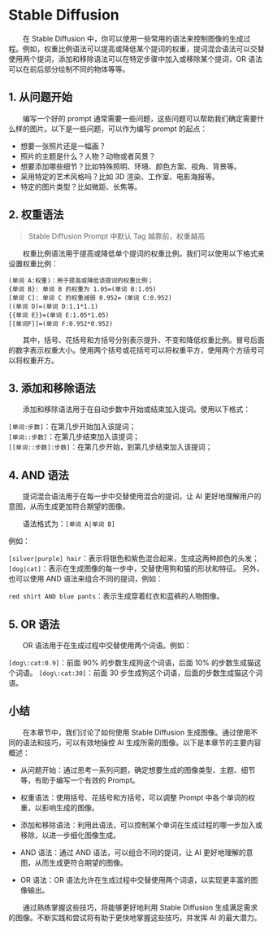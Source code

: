 # Stable Diffusion<Badge type="tip" text="阅读时长 15-25 分钟" />

&emsp;&emsp;在 Stable Diffusion 中，你可以使用一些常用的语法来控制图像的生成过程。例如，权重比例语法可以提高或降低某个提词的权重，提词混合语法可以交替使用两个提词，添加和移除语法可以在特定步骤中加入或移除某个提词，OR 语法可以在前后部分绘制不同的物体等等。

## 1. 从问题开始

&emsp;&emsp;编写一个好的 prompt 通常需要一些问题，这些问题可以帮助我们确定需要什么样的图片。以下是一些问题，可以作为编写 prompt 的起点：

- 想要一张照片还是一幅画？
- 照片的主题是什么？人物？动物或者风景？
- 想要添加哪些细节？比如特殊照明、环境、颜色方案、视角、背景等。
- 采用特定的艺术风格吗？比如 3D 渲染、工作室、电影海报等。
- 特定的图片类型？比如微距、长焦等。

## 2. 权重语法

> Stable Diffusion Prompt 中默认 Tag 越靠前，权重越高

&emsp;&emsp;权重比例语法用于提高或降低单个提词的权重比例。我们可以使用以下格式来设置权重比例：

```
(单词 A:权重)：用于提高或降低该提词的权重比例；
{单词 B}: 单词 B 的权重为 1.05=(单词 B:1.05)
[单词 C]: 单词 C 的权重减弱 0.952=（单词 C:0.952)
((单词 D)=(单词 D:1.1*1.1)
{{单词 E}}=(单词 E:1.05*1.05)
[[单词F]]=(单词 F:0.952*0.952)
```

&emsp;&emsp;其中，括号、花括号和方括号分别表示提升、不变和降低权重比例。冒号后面的数字表示权重大小。使用两个括号或花括号可以将权重平方，使用两个方括号可以将权重开方。

## 3. 添加和移除语法

&emsp;&emsp;添加和移除语法用于在自动步数中开始或结束加入提词。使用以下格式：

`[单词:步数]`：在第几步开始加入该提词；<br>
`[单词::步数]`：在第几步结束加入该提词；<br>
`[[单词::步数]:步数]`：在第几步开始，到第几步结束加入该提词；<br>

## 4. AND 语法

&emsp;&emsp;提词混合语法用于在每一步中交替使用混合的提词，让 AI 更好地理解用户的意图，从而生成更加符合期望的图像。

&emsp;&emsp;语法格式为：`[单词 A|单词 B]`

例如：

`[silver|purple] hair`：表示将银色和紫色混合起来，生成这两种颜色的头发；
`[dog|cat]`：表示在生成图像的每一步中，交替使用狗和猫的形状和特征。
另外，也可以使用 AND 语法来组合不同的提词，例如：

`red shirt AND blue pants`：表示生成穿着红衣和蓝裤的人物图像。

## 5. OR 语法

&emsp;&emsp;OR 语法用于在生成过程中交替使用两个词语。例如：

`[dog\:cat:0.9]`：前面 90% 的步数生成狗这个词语，后面 10% 的步数生成猫这个词语。
`[dog\:cat:30]`：前面 30 步生成狗这个词语，后面的步数生成猫这个词语。

## 小结

&emsp;&emsp;在本章节中，我们讨论了如何使用 Stable Diffusion 生成图像。通过使用不同的语法和技巧，可以有效地操控 AI 生成所需的图像。以下是本章节的主要内容概述：

- 从问题开始：通过思考一系列问题，确定想要生成的图像类型、主题、细节等，有助于编写一个有效的 Prompt。

- 权重语法：使用括号、花括号和方括号，可以调整 Prompt 中各个单词的权重，以影响生成的图像。

- 添加和移除语法：利用此语法，可以控制某个单词在生成过程的哪一步加入或移除，以进一步细化图像生成。

- AND 语法：通过 AND 语法，可以组合不同的提词，让 AI 更好地理解的意图，从而生成更符合期望的图像。

- OR 语法：OR 语法允许在生成过程中交替使用两个词语，以实现更丰富的图像输出。

&emsp;&emsp;通过熟练掌握这些技巧，将能够更好地利用 Stable Diffusion 生成满足需求的图像。不断实践和尝试将有助于更快地掌握这些技巧，并发挥 AI 的最大潜力。
